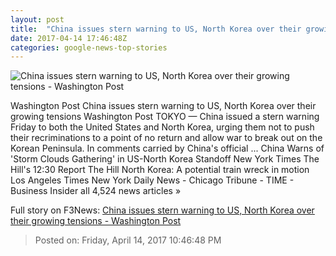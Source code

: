 ```yaml
---
layout: post
title:  "China issues stern warning to US, North Korea over their growing tensions - Washington Post"
date: 2017-04-14 17:46:48Z
categories: google-news-top-stories
---
```


![China issues stern warning to US, North Korea over their growing tensions - Washington Post](https://img.washingtonpost.com/rf/image_1484w/2010-2019/WashingtonPost/2017/04/14/Foreign/Images/2017-04-14T071715Z_1775069377_RC1D04AC15E0_RTRMADP_3_NORTHKOREA-USA.jpg)

Washington Post China issues stern warning to US, North Korea over their growing tensions Washington Post TOKYO — China issued a stern warning Friday to both the United States and North Korea, urging them not to push their recriminations to a point of no return and allow war to break out on the Korean Peninsula. In comments carried by China's official ... China Warns of 'Storm Clouds Gathering' in US-North Korea Standoff New York Times The Hill's 12:30 Report The Hill North Korea: A potential train wreck in motion Los Angeles Times New York Daily News - Chicago Tribune - TIME - Business Insider all 4,524 news articles »


Full story on F3News: [China issues stern warning to US, North Korea over their growing tensions - Washington Post](http://www.f3nws.com/n/AracY)

> Posted on: Friday, April 14, 2017 10:46:48 PM
